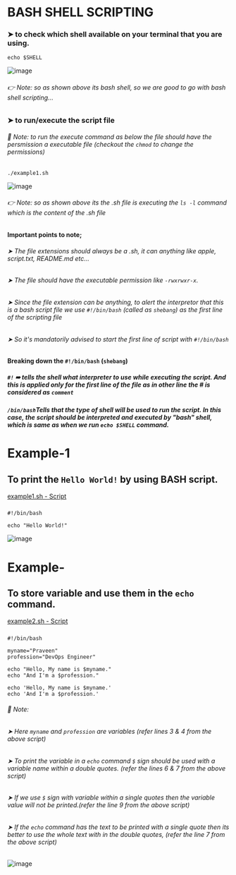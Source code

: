 # BASH SHELL SCRIPTING
### ➤ to check which shell available on your terminal that you are using.
    echo $SHELL
![image](https://github.com/PraveenReddy2510/Shell_Scripting_for_Devops/assets/127923130/7d79c11a-f6d3-4bd4-87d6-2470b34a5137)
###### 👉 Note: so as shown above its bash shell, so we are good to go with bash shell scripting...
### ➤ to run/execute the script file
###### 📒 Note: to run the execute command as below the file should have the persmission a executable file (checkout the ```chmod``` to change the permissions)
    ./example1.sh
![image](https://github.com/PraveenReddy2510/Shell_Scripting_for_Devops/assets/127923130/b6dfb7bf-d48e-47cb-92de-6d55e3771b24)
###### 👉 Note: so as shown above its the .sh file is executing the ```ls -l``` command which is the content of the .sh file

#### Important points to note;
###### ➤ The file extensions should always be a .sh, it can anything like apple, script.txt, README.md etc...
###### ➤ The file should have the executable permission like ```-rwxrwxr-x```.
###### ➤ Since the file extension can be anything, to alert the interpretor that this is a bash script file we use ```#!/bin/bash``` (called as ```shebang```) as the first line of the scripting file
###### ➤ So it's mandatorily advised to start the first line of script with ```#!/bin/bash```

#### Breaking down the ```#!/bin/bash``` (```shebang```)
##### ```#!``` ➠ tells the shell what interpreter to use while executing the script. And this is applied only for the first line of the file as in other line the # is considered as ```comment```
##### ```/bin/bash```Tells that the type of shell will be used to run the script. In this case, the script should be interpreted and executed by "bash" shell, which is same as when we run ```echo $SHELL``` command.

# Example-1
## To print the ```Hello World!``` by using BASH script.
[example1.sh - Script](https://github.com/PraveenReddy2510/Shell_Scripting_for_Devops/blob/main/example-scripts/example1.sh)
#####    
    #!/bin/bash

    echo "Hello World!"
![image](https://github.com/PraveenReddy2510/Shell_Scripting_for_Devops/assets/127923130/e37908ce-d9ab-49db-a4f6-0db73cefdb43)

# Example-
## To store variable and use them in the ```echo``` command.
[example2.sh - Script](https://github.com/PraveenReddy2510/Shell_Scripting_for_Devops/blob/main/example-scripts/example2.sh)
#####    
    #!/bin/bash

    myname="Praveen"
    profession="DevOps Engineer"

    echo "Hello, My name is $myname."
    echo "And I'm a $profession."

    echo 'Hello, My name is $myname.'
    echo 'And I'm a $profession.'
###### 📒 Note: 
###### ➤ Here ```myname``` and ```profession``` are variables (refer lines 3 & 4 from the above script)
###### ➤ To print the variable in a ```echo``` command ```$``` sign should be used with a variable name within a double quotes. (refer the lines 6 & 7 from the above script)
###### ➤ If we use ```$``` sign with variable within a single quotes then the variable value will not be printed.(refer the line 9 from the above script)
###### ➤ If the ```echo``` command has the text to be printed with a single quote then its better to use the whole text with in the double quotes, (refer the line 7 from the above script)
![image](https://github.com/PraveenReddy2510/Shell_Scripting_for_Devops/assets/127923130/49e86771-fa03-42e6-952d-16aad295d286)








